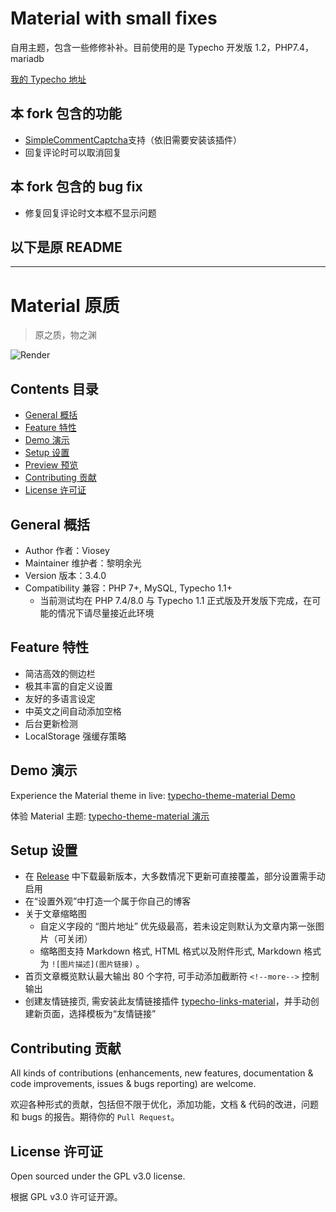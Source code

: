 # Material with small fixes

自用主题，包含一些修修补补。目前使用的是 Typecho 开发版 1.2，PHP7.4，mariadb

[我的 Typecho 地址](https://blog.stsecurity.moe)

## 本 fork 包含的功能

- [SimpleCommentCaptcha](https://github.com/Quarkay/Typecho-SimpleCommentCaptcha)支持（依旧需要安装该插件）
- 回复评论时可以取消回复

## 本 fork 包含的 bug fix

- 修复回复评论时文本框不显示问题

## 以下是原 README

---

# Material 原质

> 原之质，物之渊

![Render](https://i.loli.net/2017/06/29/5954eabb468a2.png)

## Contents 目录

- [General 概括](#general-概括)
- [Feature 特性](#feature-特性)
- [Demo 演示](#demo-演示)
- [Setup 设置](#setup-设置)
- [Preview 预览](#preview-预览)
- [Contributing 贡献](#contributing-贡献)
- [License 许可证](#license-许可证)

## General 概括

- Author 作者：Viosey
- Maintainer 维护者：黎明余光
- Version 版本：3.4.0
- Compatibility 兼容：PHP 7+, MySQL, Typecho 1.1+
  - 当前测试均在 PHP 7.4/8.0 与 Typecho 1.1 正式版及开发版下完成，在可能的情况下请尽量接近此环境

## Feature 特性

- 简洁高效的侧边栏
- 极其丰富的自定义设置
- 友好的多语言设定
- 中英文之间自动添加空格
- 后台更新检测
- LocalStorage 强缓存策略

## Demo 演示

Experience the Material theme in live: [typecho-theme-material Demo](https://blog.lim-light.com)

体验 Material 主题: [typecho-theme-material 演示](https://blog.lim-light.com)

## Setup 设置

- 在 [Release](https://github.com/idawnlight/typecho-theme-material/releases) 中下载最新版本，大多数情况下更新可直接覆盖，部分设置需手动启用
- 在“设置外观”中打造一个属于你自己的博客
- 关于文章缩略图
  - 自定义字段的 “图片地址” 优先级最高，若未设定则默认为文章内第一张图片（可关闭）
  - 缩略图支持 Markdown 格式, HTML 格式以及附件形式, Markdown 格式为 `![图片描述](图片链接)` 。
- 首页文章概览默认最大输出 80 个字符, 可手动添加截断符 `<!--more-->` 控制输出
- 创建友情链接页, 需安装此友情链接插件 [typecho-links-material](https://github.com/idawnlight/typecho-links-material)，并手动创建新页面，选择模板为“友情链接”

## Contributing 贡献

All kinds of contributions (enhancements, new features, documentation & code improvements, issues & bugs reporting) are welcome.

欢迎各种形式的贡献，包括但不限于优化，添加功能，文档 & 代码的改进，问题和 bugs 的报告。期待你的 `Pull Request`。

## License 许可证

Open sourced under the GPL v3.0 license.

根据 GPL v3.0 许可证开源。
